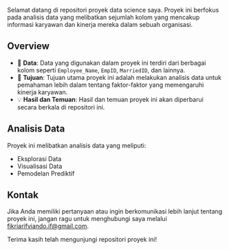 Selamat datang di repositori proyek data science saya. Proyek ini berfokus pada analisis data yang melibatkan sejumlah kolom yang mencakup informasi karyawan dan kinerja mereka dalam sebuah organisasi.

## Overview

- 📂 **Data**: Data yang digunakan dalam proyek ini terdiri dari berbagai kolom seperti `Employee_Name`, `EmpID`, `MarriedID`, dan lainnya.
- 🚀 **Tujuan**: Tujuan utama proyek ini adalah melakukan analisis data untuk pemahaman lebih dalam tentang faktor-faktor yang memengaruhi kinerja karyawan.
- 💡 **Hasil dan Temuan**: Hasil dan temuan proyek ini akan diperbarui secara berkala di repositori ini.

## Analisis Data

Proyek ini melibatkan analisis data yang meliputi:

- Eksplorasi Data
- Visualisasi Data
- Pemodelan Prediktif

## Kontak

Jika Anda memiliki pertanyaan atau ingin berkomunikasi lebih lanjut tentang proyek ini, jangan ragu untuk menghubungi saya melalui fikriarifviando.if@gmail.com.

Terima kasih telah mengunjungi repositori proyek ini!
